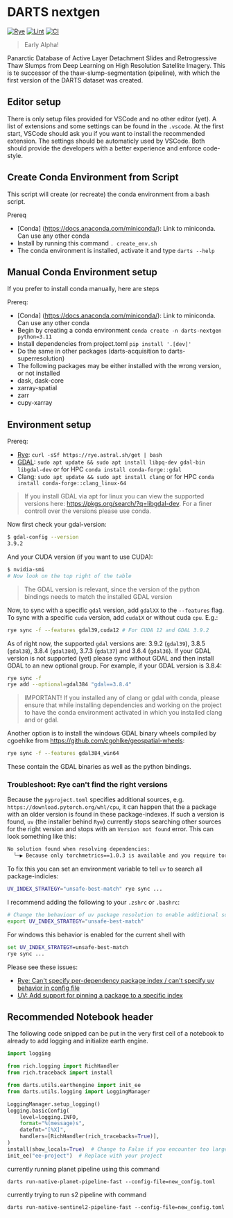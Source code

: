 # DARTS nextgen

[![Rye](https://img.shields.io/endpoint?url=https://raw.githubusercontent.com/astral-sh/rye/main/artwork/badge.json)](https://rye.astral.sh)
[![Lint](https://github.com/awi-response/darts-nextgen/actions/workflows/ruff.yml/badge.svg)](https://github.com/awi-response/darts-nextgen/actions/workflows/ruff.yml)
[![CI](https://github.com/awi-response/darts-nextgen/actions/workflows/update_version.yml/badge.svg)](https://github.com/awi-response/darts-nextgen/actions/workflows/update_version.yml)

> Early Alpha!

Panarctic Database of Active Layer Detachment Slides and Retrogressive Thaw Slumps from Deep Learning on High Resolution Satellite Imagery.
This is te successor of the thaw-slump-segmentation (pipeline), with which the first version of the DARTS dataset was created.

## Editor setup

There is only setup files provided for VSCode and no other editor (yet).
A list of extensions and some settings can be found in the `.vscode`.
At the first start, VSCode should ask you if you want to install the recommended extension.
The settings should be automaticly used by VSCode.
Both should provide the developers with a better experience and enforce code-style.

## Create Conda Environment from Script

This script will create (or recreate) the conda environment from a bash script.

Prereq
 - [Conda] (https://docs.anaconda.com/miniconda/): Link to miniconda. Can use any other conda
 - Install by running this command `. create_env.sh`
 - The conda environment is installed, activate it and type `darts --help`

## Manual Conda Environment setup

If you prefer to install conda manually, here are steps

Prereq:
 - [Conda] (https://docs.anaconda.com/miniconda/): Link to miniconda. Can use any other conda
 - Begin by creating a conda environment `conda create -n darts-nextgen python=3.11`
 - Install dependencies from project.toml `pip install '.[dev]'`
 - Do the same in other packages (darts-acquisition to darts-superresolution)
 - The following packages may be either installed with the wrong version, or not installed
 - dask, dask-core
 - xarray-spatial
 - zarr
 - cupy-xarray


## Environment setup

Prereq:

- [Rye](https://rye.astral.sh/): `curl -sSf https://rye.astral.sh/get | bash`
- [GDAL](https://gdal.org/en/latest/index.html): `sudo apt update && sudo apt install libpq-dev gdal-bin libgdal-dev` or for HPC `conda install conda-forge::gdal`
- Clang: `sudo apt update && sudo apt install clang` or for HPC `conda install conda-forge::clang_linux-64`

> If you install GDAL via apt for linux you can view the supported versions here: <https://pkgs.org/search/?q=libgdal-dev>. For a finer controll over the versions please use conda.

Now first check your gdal-version:

```sh
$ gdal-config --version
3.9.2
```

And your CUDA version (if you want to use CUDA):

```sh
$ nvidia-smi
# Now look on the top right of the table
```

> The GDAL version is relevant, since the version of the python bindings needs to match the installed GDAL version

Now, to sync with a specific `gdal` version, add `gdalXX` to the `--features` flag.
To sync with a specific `cuda` version, add `cuda1X` or without cuda `cpu`.
E.g.:

```sh
rye sync -f --features gdal39,cuda12 # For CUDA 12 and GDAL 3.9.2
```

As of right now, the supported `gdal` versions are: 3.9.2 (`gdal39`), 3.8.5 (`gdal38`), 3.8.4 (`gdal384`), 3.7.3 (`gdal37`) and 3.6.4 (`gdal36`).
If your GDAL version is not supported (yet) please sync without GDAL and then install GDAL to an new optional group. For example, if your GDAL version is 3.8.4:

```sh
rye sync -f
rye add --optional=gdal384 "gdal==3.8.4"
```

> IMPORTANT! If you installed any of clang or gdal with conda, please ensure that while installing dependencies and working on the project to have the conda environment activated in which you installed clang and or gdal.

Another option is to install the windows GDAL binary wheels compiled by cgoehlke from <https://github.com/cgohlke/geospatial-wheels>:

```cmd
rye sync -f --features gdal384_win64
```

These contain the GDAL binaries as well as the python bindings.

### Troubleshoot: Rye can't find the right versions

Because the `pyproject.toml` specifies additional sources, e.g. `https://download.pytorch.org/whl/cpu`, it can happen that the a package with an older version is found in these package-indexes.
If such a version is found, `uv` (the installer behind `Rye`) currently stops searching other sources for the right version and stops with an `Version not found` error.
This can look something like this:

```sh
No solution found when resolving dependencies:
  ╰─▶ Because only torchmetrics==1.0.3 is available and you require torchmetrics>=1.4.1, we can conclude that your requirements are unsatisfiable.
```

To fix this you can set an environment variable to tell `uv` to search all package-indicies:

```sh
UV_INDEX_STRATEGY="unsafe-best-match" rye sync ...
```

I recommend adding the following to your `.zshrc` or `.bashrc`:

```sh
# Change the behaviour of uv package resolution to enable additional sources without breaking existing version-requirements
export UV_INDEX_STRATEGY="unsafe-best-match"
```

For windows this behavior is enabled for the current shell with

```cmd
set UV_INDEX_STRATEGY=unsafe-best-match
rye sync ...
```

Please see these issues:

- [Rye: Can't specify per-dependency package index / can't specify uv behavior in config file](https://github.com/astral-sh/rye/issues/1210#issuecomment-2263761535)
- [UV: Add support for pinning a package to a specific index](https://github.com/astral-sh/uv/issues/171)

## Recommended Notebook header

The following code snipped can be put in the very first cell of a notebook to already to add logging and initialize earth engine.

```python
import logging

from rich.logging import RichHandler
from rich.traceback import install

from darts.utils.earthengine import init_ee
from darts.utils.logging import LoggingManager

LoggingManager.setup_logging()
logging.basicConfig(
    level=logging.INFO,
    format="%(message)s",
    datefmt="[%X]",
    handlers=[RichHandler(rich_tracebacks=True)],
)
install(show_locals=True)  # Change to False if you encounter too large tracebacks
init_ee("ee-project")  # Replace with your project
```

currently running planet pipeline using this command 

`darts run-native-planet-pipeline-fast --config-file=new_config.toml`

currently trying to run s2 pipeline with command

`darts run-native-sentinel2-pipeline-fast --config-file=new_config.toml`